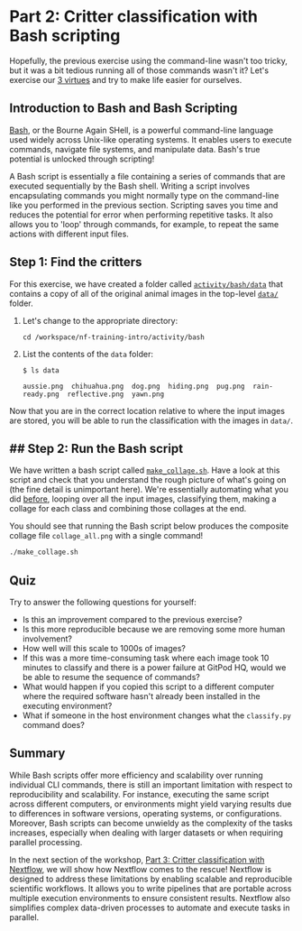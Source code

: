 # Part 2: Critter classification with Bash scripting

Hopefully, the previous exercise using the command-line wasn't too tricky, but it was a bit tedious running all of those commands wasn't it? Let's exercise our [3 virtues](https://thethreevirtues.com/) and try to make life easier for ourselves.

## Introduction to Bash and Bash Scripting

[Bash](https://en.wikipedia.org/wiki/Bash_(Unix_shell)), or the Bourne Again SHell, is a powerful command-line language used widely across Unix-like operating systems. It enables users to execute commands, navigate file systems, and manipulate data. Bash's true potential is unlocked through scripting!

A Bash script is essentially a file containing a series of commands that are executed sequentially by the Bash shell. Writing a script involves encapsulating commands you might normally type on the command-line like you performed in the previous section. Scripting saves you time and reduces the potential for error when performing repetitive tasks. It also allows you to 'loop' through commands, for example, to repeat the same actions with different input files.

## Step 1: Find the critters

For this exercise, we have created a folder called [`activity/bash/data`](../activity/bash/data) that contains a copy of all of the original animal images in the top-level [`data/`](../data/) folder.

1. Let's change to the appropriate directory:

    ```console
    cd /workspace/nf-training-intro/activity/bash
    ```

2. List the contents of the `data` folder:

    ```console
    $ ls data

    aussie.png  chihuahua.png  dog.png  hiding.png  pug.png  rain-ready.png  reflective.png  yawn.png
    ```

Now that you are in the correct location relative to where the input images are stored, you will be able to run the classification with the images in `data/`.

## ## Step 2: Run the Bash script

We have written a bash script called [`make_collage.sh`](../activity/bash/make_collage.sh). Have a look at this script and check that you understand the rough picture of what's going on (the fine detail is unimportant here). We're essentially automating what you did [before](../docs/part1-cli.md), looping over all the input images, classifying them, making a collage for each class and combining those collages at the end.

You should see that running the Bash script below produces the composite collage file `collage_all.png` with a single command! 

```bash
./make_collage.sh
```

## Quiz

Try to answer the following questions for yourself:

- Is this an improvement compared to the previous exercise?
- Is this more reproducible because we are removing some more human involvement?
- How well will this scale to 1000s of images?
- If this was a more time-consuming task where each image took 10 minutes to classify and there is a power failure at GitPod HQ, would we be able to resume the sequence of commands?
- What would happen if you copied this script to a different computer where the required software hasn't already been installed in the executing environment?
- What if someone in the host environment changes what the `classify.py` command does?

## Summary

While Bash scripts offer more efficiency and scalability over running individual CLI commands, there is still an important limitation with respect to reproducibility and scalability. For instance, executing the same script across different computers, or environments might yield varying results due to differences in software versions, operating systems, or configurations. Moreover, Bash scripts can become unwieldy as the complexity of the tasks increases, especially when dealing with larger datasets or when requiring parallel processing.

In the next section of the workshop, [Part 3: Critter classification with Nextflow](part3-nextflow.md), we will show how Nextflow comes to the rescue! Nextflow is designed to address these limitations by enabling scalable and reproducible scientific workflows. It allows you to write pipelines that are portable across multiple execution environments to ensure consistent results. Nextflow also simplifies complex data-driven processes to automate and execute tasks in parallel.
